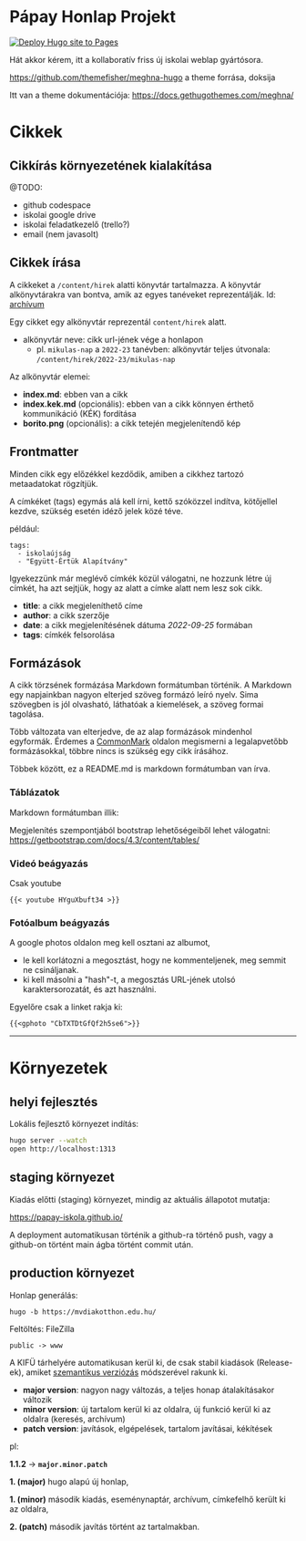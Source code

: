 # Pápay Honlap Projekt

[![Deploy Hugo site to Pages](https://github.com/papay-iskola/papay-iskola.github.io/actions/workflows/hugo.yml/badge.svg)](https://github.com/papay-iskola/papay-iskola.github.io/actions/workflows/hugo.yml)

Hát akkor kérem, itt a kollaboratív friss új iskolai weblap gyártósora.

https://github.com/themefisher/meghna-hugo a theme forrása, doksija

Itt van a theme dokumentációja: https://docs.gethugothemes.com/meghna/


# Cikkek

## Cikkírás környezetének kialakítása

@TODO:

- github codespace
- iskolai google drive
- iskolai feladatkezelő (trello?)
- email (nem javasolt)

## Cikkek írása

A cikkeket a `/content/hirek` alatti könyvtár tartalmazza. A könyvtár alkönyvtárakra van bontva, amik az egyes tanéveket reprezentálják. ld: [archívum](archívum)

Egy cikket egy alkönyvtár reprezentál `content/hirek` alatt.
- alkönyvtár neve: cikk url-jének vége a honlapon
  - pl. `mikulas-nap` a `2022-23` tanévben: alkönyvtár teljes útvonala: `/content/hirek/2022-23/mikulas-nap`

Az alkönyvtár elemei:
- **index.md**: ebben van a cikk
- **index.kek.md** (opcionális): ebben van a cikk könnyen érthető kommunikáció (KÉK) fordítása
- **borito.png** (opcionális): a cikk tetején megjelenítendő kép

## Frontmatter

Minden cikk egy előzékkel kezdődik, amiben a cikkhez tartozó metaadatokat rögzítjük.

A címkéket (tags) egymás alá kell írni, kettő szóközzel indítva, kötőjellel kezdve, szükség esetén idéző jelek közé téve.

például:

```
tags:
  - iskolaújság
  - "Együtt-Értük Alapítvány"
```

Igyekezzünk már meglévő címkék közül válogatni, ne hozzunk létre új címkét, ha azt sejtjük,
hogy az alatt a címke alatt nem lesz sok cikk.

- **title**: a cikk megjeleníthető címe
- **author**: a cikk szerzője
- **date**: a cikk megjelenítésének dátuma *2022-09-25* formában
- **tags**: címkék felsorolása

## Formázások

A cikk törzsének formázása Markdown formátumban történik. A Markdown egy napjainkban nagyon elterjed szöveg formázó leíró nyelv.
Sima szövegben is jól olvasható, láthatóak a kiemelések, a szöveg formai tagolása.

Több változata van elterjedve, de az alap formázások mindenhol egyformák. Érdemes a [CommonMark](https://commonmark.org/help/) oldalon megismerni a legalapvetőbb
formázásokkal, többre nincs is szükség egy cikk írásához.

Többek között, ez a README.md is markdown formátumban van írva.

### Táblázatok

Markdown formátumban illik: 

Megjelenítés szempontjából bootstrap lehetőségeiből lehet válogatni: https://getbootstrap.com/docs/4.3/content/tables/

### Videó beágyazás

Csak youtube
```
{{< youtube HYguXbuft34 >}}
```
### Fotóalbum beágyazás

A google photos oldalon meg kell osztani az albumot,
- le kell korlátozni a megosztást, hogy ne kommenteljenek, meg semmit ne csináljanak.
- ki kell másolni a "hash"-t, a megosztás URL-jének utolsó karaktersorozatát, és azt használni.

Egyelőre csak a linket rakja ki:

```
{{<gphoto "CbTXTDtGfQf2h5se6">}}
```


---
# Környezetek

## helyi fejlesztés


Lokális fejlesztő környezet indítás:

```bash
hugo server --watch
open http://localhost:1313
```

## staging környezet

Kiadás előtti (staging) környezet, mindig az aktuális állapotot mutatja:

https://papay-iskola.github.io/

A deployment automatikusan történik a github-ra történő push, vagy a github-on történt main ágba történt commit után.

## production környezet

Honlap generálás:

```
hugo -b https://mvdiakotthon.edu.hu/
```

Feltöltés: FileZilla

```
public -> www
```

A KIFÜ tárhelyére automatikusan kerül ki, de csak stabil kiadások (Release-ek), amiket [szemantikus verziózás](https://semver.org/) módszerével rakunk ki.

- **major version**: nagyon nagy változás, a teljes honap átalakításakor változik
- **minor version**: új tartalom kerül ki az oldalra, új funkció kerül ki az oldalra (keresés, archívum)
- **patch version**: javítások, elgépelések, tartalom javításai, kékítések

pl:

**1.1.2** -> **`major.minor.patch`**

**1. (major)** hugo alapú új honlap,

**1. (minor)** második kiadás, eseménynaptár, archívum, címkefelhő került ki az oldalra,

**2. (patch)** második javítás történt az tartalmakban.
